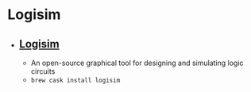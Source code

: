 # Logisim
- [Logisim](http://www.cburch.com/logisim/)
  - 
  - An open-source graphical tool for designing and simulating logic circuits
  - `brew cask install logisim`
